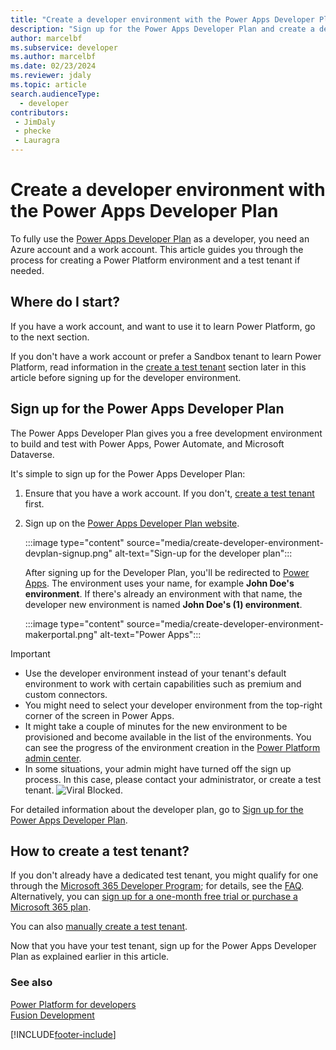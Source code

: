 ```yaml
---
title: "Create a developer environment with the Power Apps Developer Plan"
description: "Sign up for the Power Apps Developer Plan and create a developer environment."
author: marcelbf
ms.subservice: developer
ms.author: marcelbf
ms.date: 02/23/2024
ms.reviewer: jdaly
ms.topic: article
search.audienceType: 
  - developer
contributors:
 - JimDaly
 - phecke
 - Lauragra
---
```

# Create a developer environment with the Power Apps Developer Plan

To fully use the [Power Apps Developer Plan](plan.md) as a developer, you need an Azure account and a work account. This article guides you through the process for creating a Power Platform environment and a test tenant if needed.

## Where do I start?

If you have a work account, and want to use it to learn Power Platform, go to the next section.

If you don't have a work account or prefer a Sandbox tenant to learn Power Platform, read information in the [create a test tenant](#how-to-create-a-test-tenant) section later in this article before signing up for the developer environment.

## Sign up for the Power Apps Developer Plan

The Power Apps Developer Plan gives you a free development environment to build and test with Power Apps, Power Automate, and Microsoft Dataverse.

It's simple to sign up for the Power Apps Developer Plan:

1. Ensure that you have a work account. If you don't, [create a test tenant](#how-to-create-a-test-tenant) first.
2. Sign up on the [Power Apps Developer Plan website](https://aka.ms/PowerAppsDevPlan).

    :::image type="content" source="media/create-developer-environment-devplan-signup.png" alt-text="Sign-up for the developer plan":::

    After signing up for the Developer Plan, you'll be redirected to [Power Apps](https://make.powerapps.com). The environment uses your name, for example **John Doe's environment**. If there's already an environment with that name, the developer new environment is named **John Doe's (1) environment**.

    :::image type="content" source="media/create-developer-environment-makerportal.png" alt-text="Power Apps":::

> [!IMPORTANT]
>
> - Use the developer environment instead of your tenant's default environment to work with certain capabilities such as premium and custom connectors.
> - You might need to select your developer environment from the top-right corner of the screen in Power Apps.
> - It might take a couple of minutes for the new environment to be provisioned and become available in the list of the environments. You can see the progress of the environment creation in the [Power Platform admin center](https://admin.powerplatform.com).
> - In some situations, your admin might have turned off the sign up process. In this case, please contact your administrator, or create a test tenant.
> ![Viral Blocked.](media/create-developer-environment-viralblocked.png "Viral Blocked")

For detailed information about the developer plan, go to [Sign up for the Power Apps Developer Plan](/power-apps/maker/developer-plan).

## How to create a test tenant?

If you don't already have a dedicated test tenant, you might qualify for one through the [Microsoft 365 Developer Program](https://developer.microsoft.com/microsoft-365/dev-program); for details, see the [FAQ](/office/developer-program/microsoft-365-developer-program-faq#who-qualifies-for-a-microsoft-365-e5-developer-subscription-). Alternatively, you can [sign up for a one-month free trial or purchase a Microsoft 365 plan](https://www.microsoft.com/microsoft-365/try).

You can also [manually create a test tenant](/azure/active-directory/develop/quickstart-create-new-tenant).

Now that you have your test tenant, sign up for the Power Apps Developer Plan as explained earlier in this article.

### See also

[Power Platform for developers](get-started.md)<br/>
[Fusion Development](fusion-development.md)<br/>

[!INCLUDE[footer-include](../includes/footer-banner.md)]
